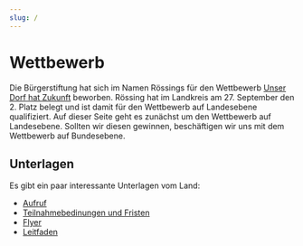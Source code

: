 ```yaml
---
slug: /
---
```


# Wettbewerb

Die Bürgerstiftung hat sich im Namen Rössings für den Wettbewerb [Unser Dorf hat Zukunft](https://www.ml.niedersachsen.de/startseite/themen/entwicklung_des_landlichen_raums/unser_dorf_hat_zukunft/landeswettbewerb/unser-dorf-hat-zukunft-4881.html) beworben. Rössing hat im Landkreis am 27. September den 2. Platz belegt und ist damit für den Wettbewerb auf Landesebene qualifiziert. Auf dieser Seite geht es zunächst um den Wettbewerb auf Landesebene. Sollten wir diesen gewinnen, beschäftigen wir uns mit dem Wettbewerb auf Bundesebene.

## Unterlagen

Es gibt ein paar interessante Unterlagen vom Land:

- [Aufruf](./assets/28._Dorfwettbewerb_-_Aufruf.pdf)
- [Teilnahmebedinungen und Fristen](./assets/28._Landeswettbewerb_-_Teilnahmebedingungen_und_Fristen.pdf)
- [Flyer](./assets/UDHZ_FLYER_2023_WEB.pdf)
- [Leitfaden](./assets/UDHZ_FLYER_2023_WEB.pdf)
